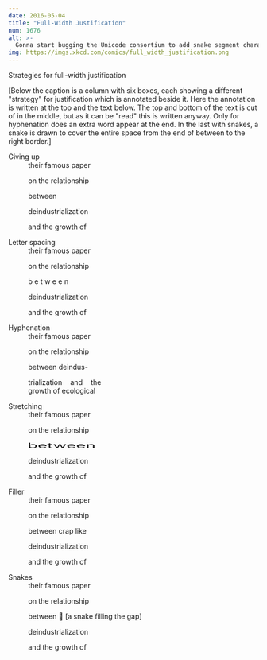 ```yaml
---
date: 2016-05-04
title: "Full-Width Justification"
num: 1676
alt: >-
  Gonna start bugging the Unicode consortium to add snake segment characters that can be combined into an arbitrary-length non-breaking snake.
img: https://imgs.xkcd.com/comics/full_width_justification.png
---
```

Strategies for full-width justification

[Below the caption is a column with six boxes, each showing a different "strategy" for justification which is annotated beside it. Here the annotation is written at the top and the text below. The top and bottom of the text is cut of in the middle, but as it can be "read" this is written anyway. Only for hyphenation does an extra word appear at the end. In the last with snakes, a snake is drawn to cover the entire space from the end of between to the right border.]

<dl><!-- Note: the CSS is set important and directly on the <dd> to avoid being upset by any current or future stylesheet. If the text is rendered "plain" it still should look about right -->

<dt>Giving up</dt>

<dd style="text-align:justify!important;text-justify:inter-word!important;width:10.5em">their famous paper

<span style="white-space:nowrap">on the relationship</span>

between

deindustrialization

and the growth of</dd>

<dt>Letter spacing</dt>

<dd style="text-align:justify!important;text-justify:inter-word!important;width:10.5em">their famous paper

<span style="white-space:nowrap">on the relationship</span>

<span style="white-space:nowrap">b e t w e e n</span>

deindustrialization

and the growth of</dd>

<dt>Hyphenation</dt>

<dd style="text-align:justify!important;text-justify:inter-word!important;width:10.5em">their famous paper

<span style="white-space:nowrap">on the relationship</span>

<span style="white-space:nowrap">between deindus-</span>

trialization and the growth of ecological</dd>

<dt>Stretching</dt>

<dd style="text-align:justify!important;text-justify:inter-word!important;width:10.5em">their famous paper

<span style="white-space:nowrap">on the relationship</span>

<span style="transform:scaleX(2.4) translateX(28%);;display:inline-block">between</span>

deindustrialization

and the growth of</dd>

<dt>Filler</dt>

<dd style="text-align:justify!important;text-justify:inter-word!important;width:10.5em">their famous paper

<span style="white-space:nowrap">on the relationship</span>

between crap like

deindustrialization

and the growth of</dd>

<dt>Snakes</dt>

<dd>their famous paper<br>

on the relationship<br>

between 🐍 [a snake filling the gap]<br>

deindustrialization<br>

and the growth of</dd>

</dl>
